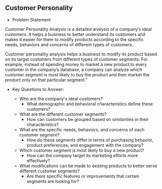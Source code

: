 ## Customer Personality

 - Problem Statement

Customer Personality Analysis is a detailed analysis of a company’s ideal customers. It helps a business to better understand its customers and makes it easier for them to modify products according to the specific needs, behaviors and concerns of different types of customers.

Customer personality analysis helps a business to modify its product based on its target customers from different types of customer segments. For example, instead of spending money to market a new product to every customer in the company’s database, a company can analyze which customer segment is most likely to buy the product and then market the product only on that particular segment." 

- Key Questions to Answer:
    
   - Who are the company's ideal customers?
        - What demographic and behavioral characteristics define these customers?
   - What are the different customer segments?
        - How can customers be grouped based on similarities in their characteristics?
   - What are the specific needs, behaviors, and concerns of each customer   segment?
        - How do these segments differ in terms of purchasing behavior, product preferences, and engagement with the company?
   - Which customer segment is most likely to buy a new product?
        - How can the company target its marketing efforts more effectively?
   - What modifications can be made to existing products to better serve different customer segments?
        - Are there specific features or improvements that certain segments are looking for?